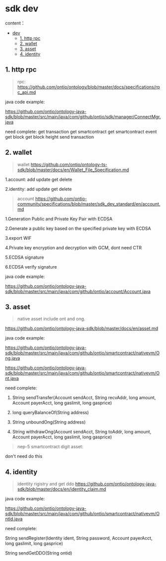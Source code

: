 
# sdk dev



content：
* [dev](#dev)
	* [1. http rpc](#1-http-rpc)
	* [2. wallet](#2-wallet)
	* [3. asset](#3-asset)
	* [4. identity](#3-identity)

## 1. http rpc

>rpc: 
https://github.com/ontio/ontology/blob/master/docs/specifications/rpc_api.md


java code example:

https://github.com/ontio/ontology-java-sdk/blob/master/src/main/java/com/github/ontio/sdk/manager/ConnectMgr.java

need complete:
get transaction
get smartcontract
get smartcontract event
get block
get block height
send transaction

## 2. wallet

>wallet https://github.com/ontio/ontology-ts-sdk/blob/master/docs/en/Wallet_File_Specification.md 

1.account: add update get delete

2.identity: add update get delete

>account https://github.com/ontio-community/specifications/blob/master/sdk_dev_standard/en/account.md

1.Generation Public and Private Key Pair with ECDSA

2.Generate a public key based on the specified private key with ECDSA

3.export WIF

4.Private key encryption and decryption with GCM, dont need CTR

5.ECDSA signature

6.ECDSA verify signature

java code example:

https://github.com/ontio/ontology-java-sdk/blob/master/src/main/java/com/github/ontio/account/Account.java

## 3. asset

>native asset include ont and ong.

https://github.com/ontio/ontology-java-sdk/blob/master/docs/en/asset.md

java code example:

https://github.com/ontio/ontology-java-sdk/blob/master/src/main/java/com/github/ontio/smartcontract/nativevm/Ong.java

https://github.com/ontio/ontology-java-sdk/blob/master/src/main/java/com/github/ontio/smartcontract/nativevm/Ont.java

need complete:

1. String sendTransfer(Account sendAcct, String recvAddr, long amount, Account payerAcct, long gaslimit, long gasprice)

2. long queryBalanceOf(String address)

3. String unboundOng(String address)

4. String withdrawOng(Account sendAcct, String toAddr, long amount, Account payerAcct, long gaslimit, long gasprice)

>nep-5 smartcontract digit asset:

don't need do this

## 4. identity

> identity rigistry and get ddo
 https://github.com/ontio/ontology-java-sdk/blob/master/docs/en/identity_claim.md

java code example:

https://github.com/ontio/ontology-java-sdk/blob/master/src/main/java/com/github/ontio/smartcontract/nativevm/OntId.java

need complete:

String sendRegister(Identity ident, String password, Account payerAcct, long gaslimit, long gasprice) 

String sendGetDDO(String ontid)
